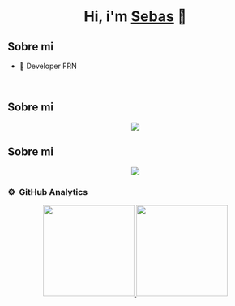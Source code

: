 <div align="center">
<h1 align="center">Hi, i'm <a href="">Sebas</a> 👋</h1>
</div>
<!-- <img src="https://i.imgur.com/weNbhGZ.png"> -->

## Sobre mi

- 📲 Developer FRN
<br>

## Sobre mi

<p align="center">
  <a href="https://skillicons.dev">
    <img src="https://skillicons.dev/icons?i=linkedin,instagram,gmail" />
  </a>
</p>

## Sobre mi
<p align="center">
  <a href="https://skillicons.dev">
    <img src="https://skillicons.dev/icons?i=git,gps,github,java,linux,mysql,nginx,nodejs,postman,prisma,py,vscode,linux,js,firebase,css" />
  </a>
</p>

### ⚙️ &nbsp;GitHub Analytics

<p align="center">
<a href="https://github.com/sebasPalate">
  <img height="180em" src="https://github-readme-stats-eight-theta.vercel.app/api?username=sebasPalate&show_icons=true&theme=algolia&include_all_commits=true&count_private=true"/>
  <img height="180em" src="https://github-readme-stats-eight-theta.vercel.app/api/top-langs/?username=sebasPalate&layout=compact&langs_count=8&theme=algolia"/>
</a>
</p>
